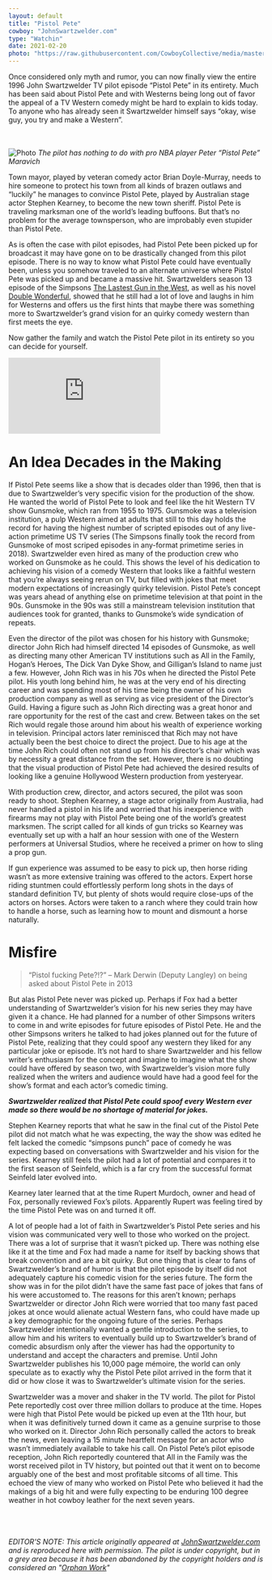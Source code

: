 ```yaml
---
layout: default
title: "Pistol Pete"
cowboy: "JohnSwartzwelder.com"
type: "Watchin"
date: 2021-02-20
photo: "https://raw.githubusercontent.com/CowboyCollective/media/master/PistolPete.png"
---
```


Once considered only myth and rumor, you can now finally view the entire 1996 John Swartzwelder TV pilot episode “Pistol Pete” in its entirety. Much has been said about Pistol Pete and with Westerns being long out of favor the appeal of a TV Western comedy might be hard to explain to kids today. To anyone who has already seen it Swartzwelder himself says “okay, wise guy, you try and make a Western”.

<br><br>
![Photo](https://johnswartzwelder.com/wp-content/uploads/2020/08/PIstol_Pete_Maravich_1970.jpg)
*The pilot has nothing to do with pro NBA player Peter “Pistol Pete” Maravich*

Town mayor, played by veteran comedy actor Brian Doyle-Murray, needs to hire someone to protect his town from all kinds of brazen outlaws and “luckily” he manages to convince Pistol Pete, played by Australian stage actor Stephen Kearney, to become the new town sheriff. Pistol Pete is traveling marksman one of the world’s leading buffoons. But that’s no problem for the average townsperson, who are improbably even stupider than Pistol Pete.
 
As is often the case with pilot episodes, had Pistol Pete been picked up for broadcast it may have gone on to be drastically changed from this pilot episode. There is no way to know what Pistol Pete could have eventually been, unless you somehow traveled to an alternate universe where Pistol Pete was picked up and became a massive hit. Swartzwelders season 13 episode of the Simpsons [The Lastest Gun in the West](https://johnswartzwelder.com/simpsons/episodes/s13e12/), as well as his novel [Double Wonderful](https://johnswartzwelder.com/books/double-wonderful/), showed that he still had a lot of love and laughs in him for Westerns and offers us the first hints that maybe there was something more to Swartzwelder’s grand vision for an quirky comedy western than first meets the eye.

Now gather the family and watch the Pistol Pete pilot in its entirety so you can decide for yourself.

<iframe src="https://archive.org/embed/pistol-pete" id="youtube" frameborder="0" webkitallowfullscreen="true" mozallowfullscreen="true" allowfullscreen></iframe>

<h1>An Idea Decades in the Making</h1>

If Pistol Pete seems like a show that is decades older than 1996, then that is due to Swartzwelder’s very specific vision for the production of the show. He wanted the world of Pistol Pete to look and feel like the hit Western TV show Gunsmoke, which ran from 1955 to 1975. Gunsmoke was a television institution, a pulp Western aimed at adults that still to this day holds the record for having the highest number of scripted episodes out of any live-action primetime US TV series (The Simpsons finally took the record from Gunsmoke of most scriped episodes in any-format primetime series in 2018). Swartzwelder even hired as many of the production crew who worked on Gunsmoke as he could. This shows the level of  his dedication to achieving his vision of a comedy Western that looks like a faithful western that you’re always seeing rerun on TV, but filled with jokes that meet modern expectations of increasingly quirky television. Pistol Pete’s concept was years ahead of anything else on primetime television at that point in the 90s. Gunsmoke in the 90s was still a mainstream television institution that audiences took for granted, thanks to Gunsmoke’s wide syndication of repeats.

Even the director of the pilot was chosen for his history with Gunsmoke; director John Rich had himself directed 14 episodes of Gunsmoke, as well as directing many other American TV institutions such as All in the Family, Hogan’s Heroes, The Dick Van Dyke Show, and Gilligan’s Island to name just a few. However, John Rich was in his 70s when he directed the Pistol Pete pilot. His youth long behind him, he was at the very end of his directing career and was spending most of his time being the owner of his own production company as well as serving as vice president of the Director’s Guild. Having a figure such as John Rich directing was a great honor and rare opportunity for the rest of the cast and crew. Between takes on the set Rich would regale those around him about his wealth of experience working in television. Principal actors later reminisced that Rich may not have actually been the best choice to direct the project. Due to his age at the time John Rich could often not stand up from his director’s chair which was by necessity a great distance from the set. However, there is no doubting that the visual production of Pistol Pete had achieved the desired results of looking like a genuine Hollywood Western production from yesteryear.

With production crew, director, and actors secured, the pilot was soon ready to shoot. Stephen Kearney, a stage actor originally from Australia, had never handled a pistol in his life and worried that his inexperience with firearms may not play with Pistol Pete being one of the world’s greatest marksmen. The script called for all kinds of gun tricks so Kearney was eventually set up with a half an hour session with one of the Western performers at Universal Studios, where he received a primer on how to sling a prop gun.

If gun experience was assumed to be easy to pick up, then horse riding wasn’t as more extensive training was offered to the actors. Expert horse riding stuntmen could effortlessly perform long shots in the days of standard definition TV, but plenty of shots would require close-ups of the actors on horses. Actors were taken to a ranch where they could train how to handle a horse, such as learning how to mount and dismount a horse naturally.

<h1>Misfire</h1>

> “Pistol fucking Pete?!?” – Mark Derwin (Deputy Langley) on being asked about Pistol Pete in 2013

But alas Pistol Pete never was picked up. Perhaps if Fox had a better understanding of Swartzwelder’s vision for his new series they may have given it a chance. He had planned for a number of other Simpsons writers to come in and write episodes for future episodes of Pistol Pete. He and the other Simpsons writers he talked to had jokes planned out for the future of Pistol Pete, realizing that they could spoof any western they liked for any particular joke or episode. It’s not hard to share Swartzwelder and his fellow writer’s enthusiasm for the concept and imagine to imagine what the show could have offered by season two, with Swartzwelder’s vision more fully realized when the writers and audience would have had a good feel for the show’s format and each actor’s comedic timing.

***Swartzwelder realized that Pistol Pete could spoof every Western ever made so there would be no shortage of material for jokes.***

Stephen Kearney reports that what he saw in the final cut of the Pistol Pete pilot did not match what he was expecting, the way the show was edited he felt lacked the comedic “simpsons punch” pace of comedy he was expecting based on conversations with Swartzwelder and his vision for the series. Kearney still feels the pilot had a lot of potential and compares it to the first season of Seinfeld, which is a far cry from the successful format Seinfeld later evolved into.

Kearney later learned that at the time Rupert Murdoch, owner and head of Fox, personally reviewed Fox’s pilots. Apparently Rupert was feeling tired by the time Pistol Pete was on and turned it off.

A lot of people had a lot of faith in Swartzwelder’s Pistol Pete series and his vision was communicated very well to those who worked on the project. There was a lot of surprise that it wasn’t picked up. There was nothing else like it at the time and Fox had made a name for itself by backing shows that break convention and are a bit quirky. But one thing that is clear to fans of Swartzwelder’s brand of humor is that the pilot episode by itself did not adequately capture his comedic vision for the series future. The form the show was in for the pilot didn’t have the same fast pace of jokes that fans of his were accustomed to. The reasons for this aren’t known; perhaps Swartzwelder or director John Rich were worried that too many fast paced jokes at once would alienate actual Western fans, who could have made up a key demographic for the ongoing future of the series. Perhaps Swartzwelder intentionally wanted a gentle introduction to the series, to allow him and his writers to eventually build up to Swartzwelder’s brand of comedic absurdism only after the viewer has had the opportunity to understand and accept the characters and premise. Until John Swartzwelder publishes his 10,000 page mémoire, the world can only speculate as to exactly why the Pistol Pete pilot arrived in the form that it did or how close it was to Swartzwelder’s ultimate vision for the series.

Swartzwelder was a mover and shaker in the TV world. The pilot for Pistol Pete reportedly cost over three million dollars to produce at the time. Hopes were high that Pistol Pete would be picked up even at the 11th hour, but when it was definitively turned down it came as a genuine surprise to those who worked on it. Director John Rich personally called the actors to break the news, even leaving a 15 minute heartfelt message for an actor who wasn’t immediately available to take his call. On Pistol Pete’s pilot episode reception, John Rich reportedly countered that All in the Family was the worst received pilot in TV history, but pointed out that it went on to become arguably one of the best and most profitable sitcoms of all time. This echoed the view of many who worked on Pistol Pete who believed it had the makings of a big hit and were fully expecting to be enduring 100 degree weather in hot cowboy leather for the next seven years.

<br><br><br>*EDITOR'S NOTE: This article originally appeared at [JohnSwartzwelder.com](https://johnswartzwelder.com/pistol-pete/) and is reproduced here with permission. The pilot is under copyright, but in a grey area because it has been abandoned by the copyright holders and is considered an "[Orphan Work](https://www.copyright.gov/docs/regstat031308.html)"*
